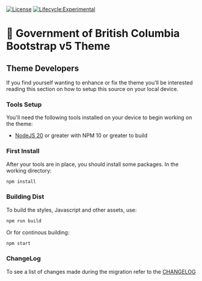 [![License](https://img.shields.io/badge/License-Apache%202.0-blue.svg)](LICENSE)
[![Lifecycle:Experimental](https://img.shields.io/badge/Lifecycle-Experimental-339999)](https://github.com/bcgov/repomountie/blob/master/doc/lifecycle-badges.md)

# 🚀 Government of British Columbia Bootstrap v5 Theme

## Theme Developers

If you find yourself wanting to enhance or fix the theme you'll be interested reading this
section on how to setup this source on your local device.

### Tools Setup

You'll need the following tools installed on your device to begin working on the theme:

- [NodeJS 20](https://nodejs.org/en/) or greater with NPM 10 or greater to build

### First Install

After your tools are in place, you should install some packages. In the working directory:

```bash
npm install
```

### Building Dist

To build the styles, Javascript and other assets, use:

```bash
npm run build
```

Or for continous building:

```bash
npm start
```

### ChangeLog

To see a list of changes made during the migration refer to the [CHANGELOG](CHANGELOG.md)